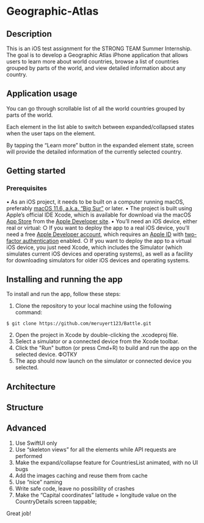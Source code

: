 # Geographic-Atlas

## Description

This is an iOS test assignment for the STRONG TEAM Summer Internship. The goal is to develop a Geographic Atlas iPhone application that allows users to learn more about world countries, browse a list of countries grouped by parts of the world, and view detailed information about any country.

## Application usage
You can go through scrollable list of all the world countries grouped by parts of the world.

Each element in the list able to switch between expanded/collapsed states when the user taps on the element.

By tapping the “Learn more” button in the expanded element state, screen will provide the detailed information of the currently selected country. 

## Getting started
### Prerequisites
• As an iOS project, it needs to be built on a computer running macOS, preferably [macOS 11.6, a.k.a. “Big Sur”](https://apps.apple.com/us/app/macos-big-sur/id1526878132?mt=12) or later.
• The project is built using Apple’s official IDE Xcode, which is available for download via the macOS [App Store](https://apps.apple.com/us/app/xcode/id497799835?mt=12) from the [Apple Developer site](https://developer.apple.com/xcode/).
• You’ll need an iOS device, either real or virtual:
○ If you want to deploy the app to a real iOS device, you’ll need a free [Apple Developer account](https://developer.apple.com/programs/), which requires an [Apple ID](https://support.apple.com/apple-id) with [two-factor authentication](https://support.apple.com/en-us/HT204915) enabled.
○ If you want to deploy the app to a virtual iOS device, you just need Xcode, which includes the Simulator (which simulates current iOS devices and operating systems), as well as a facility for downloading simulators for older iOS devices and operating systems.

## Installing and running the app
To install and run the app, follow these steps:
1. Clone the repository to your local machine using the following command:
```
$ git clone https://github.com/meruyert123/Battle.git
```
2. Open the project in Xcode by double-clicking the .xcodeproj file.
3. Select a simulator or a connected device from the Xcode toolbar.
4. Click the "Run" button (or press Cmd+R) to build and run the app on the selected device.
ФОТКУ
5. The app should now launch on the simulator or connected device you selected.

## Architecture

## Structure

## Advanced
1. Use SwiftUI only
2. Use “skeleton views” for all the elements while API requests are performed
3. Make the expand/collapse feature for CountriesList animated, with no UI bugs
4. Add the images caching and reuse them from cache
5. Use “nice” naming
6. Write safe code, leave no possibility of crashes
7. Make the “Capital coordinates” latitude + longitude value on the CountryDetails screen tappable;




Great job! 

